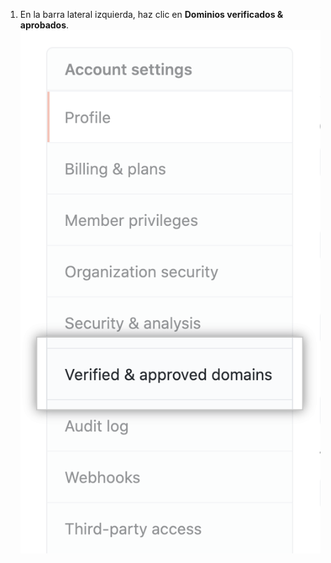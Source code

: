 1. En la barra lateral izquierda, haz clic en **Dominios verificados & aprobados**. ![pestaña de "dominios aprobados & verificados"](/assets/images/help/organizations/verified-domains-button.png)
